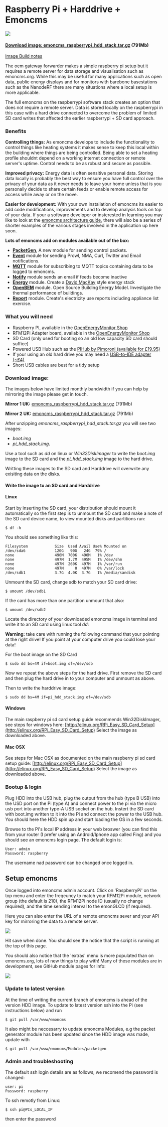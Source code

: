 # Raspberry Pi + Harddrive + Emoncms

![](files/pihdsetup.jpg)

#### [Download image: emoncms_raspberrypi_hdd_stack.tar.gz](http://217.9.195.228/emoncms_raspberrypi_hdd_stack.tar.gz) (791Mb)

[Image Build notes](http://emoncms.org/site/docs/raspberrypihddbuild)

The oem gateway forwarder makes a simple raspberry pi setup but it requires a remote server for data storage and visualisation such as emoncms.org. While this may be useful for many applications such as open data, public energy displays and for monitors with barebone basestations such as the NanodeRF there are many situations where a local setup is more applicable. 

The full emoncms on the raspberrypi software stack creates an option that does not require a remote server. Data is stored locally on the raspberrypi in this case with a hard drive connected to overcome the problem of limited SD card writes that affected the earlier raspberrypi + SD card approach.

### Benefits

**Controlling things:**
As emoncms develops to include the functionality to control things like heating systems it makes sense to keep this local within the building where things are being controlled. Being able to set a heating profile shouldnt depend on a working internet connection or remote server's uptime. Control needs to be as robust and secure as possible.

**Improved privacy:**
Energy data is often sensitive personal data. Storing data locally is probably the best way to ensure you have full control over the privacy of your data as it never needs to leave your home unless that is you personally decide to share certain feeds or enable remote access for access while away or on the move.

**Easier for development:**
With your own installation of emoncms its easier to add code modifications, improvements and to develop analysis tools on top of your data. If your a software developer or insterested in learning you may like to look at the [emoncms architecture guide](http://emoncms.org/site/docs/architecture), there will also be a series of shorter examples of the various stages involved in the application up here soon.

**Lots of emoncms add on modules available out of the box:**

- [**PacketGen**](https://github.com/emoncms/packetgen), A new module for sending control packets.
- [**Event**](https://github.com/emoncms/event) module for sending Prowl, NMA, Curl, Twitter and Email notifications.
- [**MQTT**](http://github.com/elyobelyob/mqtt) module for subscribing to MQTT topics containing data to be logged to emoncms.
- [**Notify**](http://github.com/emoncms/notify) module sends an email if feeds become inactive
- [**Energy**](http://github.com/emoncms/energy) module. Create a [David MacKay](http://withouthotair.com) style energy stack
- [**OpenBEM**](http://github.com/emoncms/openbem) module. Open Source Building Energy Model. Investigate the thermal performance of buildings.
- [**Report**](http://github.com/emoncms/report) module. Create's electricity use reports including appliance list exercise.

### What you will need

- Raspberry PI, available in the [OpenEnergyMonitor Shop](http://shop.openenergymonitor.com/raspberry-pi-model-b/)
- RFM12Pi Adapter board, available in the [OpenEnergyMonitor Shop](http://shop.openenergymonitor.com/rfm12pi-v2-raspberry-pi-expansion-board/)
- SD Card (only used for booting so an old low capacity SD card should suffice)
- Powered USB Hub such as the [PIHub by Pimoroni (available for £19.95)](http://shop.pimoroni.com/products/pihub)
- If your using an old hard drive you may need a [USB-to-IDE adapter (~£4)](http://www.amazon.co.uk/gp/product/B009C6O1BM/)
- Short USB cables are best for a tidy setup


### Download image: 
The images below have limited monthly bandwidth if you can help by mirroring the image please get in touch.

**Mirror 1 UK:** [emoncms_raspberrypi_hdd_stack.tar.gz](http://217.9.195.228/emoncms_raspberrypi_hdd_stack.tar.gz) (791Mb)

**Mirror 2 UK:** [emoncms_raspberrypi_hdd_stack.tar.gz](http://213.138.101.177/emoncms_raspberrypi_hdd_stack.tar.gz) (791Mb)

After unzipping *emoncms_raspberrypi_hdd_stack.tar.gz* you will see two images: 

- *boot.img*
- *pi_hdd_stack.img*. 

Use a tool such as *dd* on linux or *Win32DiskImager* to write the *boot.img* image to the SD card and the *pi\_hdd\_stack.img* image to the hard drive. 

Writting these images to the SD card and Harddrive will overwrite any exisiting data on the disks.

#### Write the image to an SD card and Harddrive

#### Linux

Start by inserting the SD card, your distribution should mount it automatically so the first step is to unmount the SD card and make a note of the SD card device name, to view mounted disks and partitions run:

    $ df -h

You should see something like this:

    Filesystem            Size  Used Avail Use% Mounted on
    /dev/sda6             120G   90G   24G  79% /
    none                  490M  700K  490M   1% /dev
    none                  497M  1.7M  495M   1% /dev/shm
    none                  497M  260K  497M   1% /var/run
    none                  497M     0  497M   0% /var/lock
    /dev/sdb1             3.7G  4.0K  3.7G   1% /media/sandisk

Unmount the SD card, change sdb to match your SD card drive:

    $ umount /dev/sdb1 

If the card has more than one partition unmount that also: 

    $ umount /dev/sdb2

Locate the directory of your downloaded emoncms image in terminal and write it to an SD card using linux tool *dd*:

<div class='alert alert-error'><i class='icon-fire'></i> <b>Warning:</b> take care with running the following command that your pointing at the right drive! If you point at your computer drive you could lose your data!</div>

For the boot image on the SD Card

    $ sudo dd bs=4M if=boot.img of=/dev/sdb
    
Now we repeat the above steps for the hard drive. First remove the SD card and then plug the hard drive in to your computer and unmount as above.

Then to write the harddrive image:
    
    $ sudo dd bs=4M if=pi_hdd_stack.img of=/dev/sdb

#### Windows 

The main raspberry pi sd card setup guide recommends Win32DiskImager, see steps for windows here: 
[http://elinux.org/RPi_Easy_SD_Card_Setup](http://elinux.org/RPi_Easy_SD_Card_Setup)
Select the image as downloaded above.

#### Mac OSX 

See steps for Mac OSX as documented on the main raspberry pi sd card setup guide:
[http://elinux.org/RPi_Easy_SD_Card_Setup](http://elinux.org/RPi_Easy_SD_Card_Setup)
Select the image as downloaded above.

### Bootup & login

Plug HDD into the USB hub, plug the output from the hub (type B USB) into the USD port on the Pi (type A) and connect power to the pi via the micro usb port into another type-A USB socket on the hub. Instert the SD card with boot.img written to it into the Pi and connect the power to the USB hub. You should here the HDD spin up and start loading the OS in a few seconds. 

Browse to the Pi's local IP address in your web broswer (you can find this from your router (I prefer using an Android/Iphone app called Fing) and you should see an emoncms login page. The default login is:
	
	User: admin
	Password: raspberry

The username nad password can be changed once logged in. 

## Setup emoncms

Once logged into emoncms admin account. Click on 'RaspberryPi' on the top menu and enter the freqeuncy to match your RFM12Pi module, network group (the default is 210), the RFM12Pi node ID (usually no change required), and the time sending interval to the emonGLCD (if required). 

Here you can also enter the URL of a remote emoncms sever and your API key for mirroring the data to a remote server. 

![](files/RasPi_emoncms.png)

Hit save when done. You should see the notice that the script is running at the top of this page. 

You should also notice that the 'extras' menu is more populated than on emoncms.org, lots of new things to play with! Many of these modules are in development, see GitHub module pages for info:

![](files/RasPi_emoncms_extras.png)

### Update to latest version 

At the time of writing the current branch of emoncms is ahead of the version HDD image. To update to latest version ssh into the Pi (see instructions below) and run 

	$ git pull /var/www/emoncms 

It also might be neccesarry to update emoncms Modules, e.g the packet generator module has been updated since the HDD image was made, update with

	$ git pull /var/www/emoncms/Modules/packetgen


### Admin and troubleshooting

The default ssh login details are as follows, we recomend the password is changed:

	user: pi
	Password: raspberry

To ssh remotly from Linux:

	$ ssh pi@PIs_LOCAL_IP

then enter the password

<br><br>


